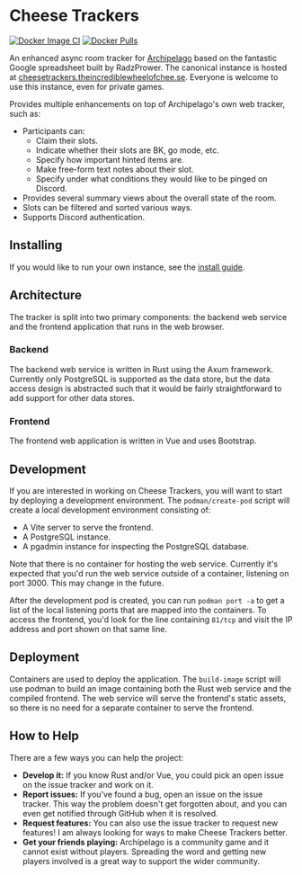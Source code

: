 # Cheese Trackers

[![Docker Image CI](https://github.com/cdhowie/cheese-trackers/actions/workflows/docker-image.yml/badge.svg)](https://github.com/cdhowie/cheese-trackers/actions/workflows/docker-image.yml)
[![Docker Pulls](https://img.shields.io/docker/pulls/cdhowie/cheese-trackers)](https://hub.docker.com/r/cdhowie/cheese-trackers)

An enhanced async room tracker for [Archipelago](https://archipelago.gg) based
on the fantastic Google spreadsheet built by RadzPrower.  The canonical instance
is hosted at
[cheesetrackers.theincrediblewheelofchee.se](https://cheesetrackers.theincrediblewheelofchee.se/).
Everyone is welcome to use this instance, even for private games.

Provides multiple enhancements on top of Archipelago's own web tracker, such as:

* Participants can:
    * Claim their slots.
    * Indicate whether their slots are BK, go mode, etc.
    * Specify how important hinted items are.
    * Make free-form text notes about their slot.
    * Specify under what conditions they would like to be pinged on Discord.
* Provides several summary views about the overall state of the room.
* Slots can be filtered and sorted various ways.
* Supports Discord authentication.

## Installing

If you would like to run your own instance, see the [install guide](INSTALL.md).

## Architecture

The tracker is split into two primary components: the backend web service and
the frontend application that runs in the web browser.

### Backend

The backend web service is written in Rust using the Axum framework.  Currently
only PostgreSQL is supported as the data store, but the data access design is
abstracted such that it would be fairly straightforward to add support for other
data stores.

### Frontend

The frontend web application is written in Vue and uses Bootstrap.

## Development

If you are interested in working on Cheese Trackers, you will want to start by
deploying a development environment.  The `podman/create-pod` script will create
a local development environment consisting of:

* A Vite server to serve the frontend.
* A PostgreSQL instance.
* A pgadmin instance for inspecting the PostgreSQL database.

Note that there is no container for hosting the web service.  Currently it's
expected that you'd run the web service outside of a container, listening on
port 3000.  This may change in the future.

After the development pod is created, you can run `podman port -a` to get a list
of the local listening ports that are mapped into the containers.  To access the
frontend, you'd look for the line containing `81/tcp` and visit the IP address
and port shown on that same line.

## Deployment

Containers are used to deploy the application.  The `build-image` script will
use podman to build an image containing both the Rust web service and the
compiled frontend.  The web service will serve the frontend's static assets, so
there is no need for a separate container to serve the frontend.

## How to Help

There are a few ways you can help the project:

* **Develop it:** If you know Rust and/or Vue, you could pick an open issue on
  the issue tracker and work on it.
* **Report issues:** If you've found a bug, open an issue on the issue tracker.
  This way the problem doesn't get forgotten about, and you can even get
  notified through GitHub when it is resolved.
* **Request features:** You can also use the issue tracker to request new
  features! I am always looking for ways to make Cheese Trackers better.
* **Get your friends playing:** Archipelago is a community game and it cannot
  exist without players.  Spreading the word and getting new players involved is
  a great way to support the wider community.